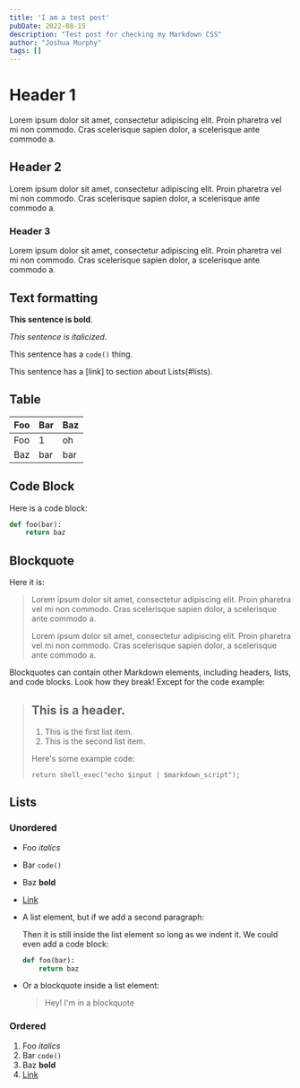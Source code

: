 ```yaml
---
title: 'I am a test post'
pubDate: 2022-08-15
description: "Test post for checking my Markdown CSS"
author: "Joshua Murphy"
tags: []
---
```


# Header 1

Lorem ipsum dolor sit amet, consectetur adipiscing elit. Proin pharetra vel mi non commodo. Cras scelerisque sapien dolor, a scelerisque ante commodo a.

## Header 2
Lorem ipsum dolor sit amet, consectetur adipiscing elit. Proin pharetra vel mi non commodo. Cras scelerisque sapien dolor, a scelerisque ante commodo a. 

### Header 3

Lorem ipsum dolor sit amet, consectetur adipiscing elit. Proin pharetra vel mi non commodo. Cras scelerisque sapien dolor, a scelerisque ante commodo a.

## Text formatting 

**This sentence is bold**. 

_This sentence is italicized_. 

This sentence has a `code()` thing. 

This sentence has a [link] to section about Lists(#lists).

## Table

| Foo | Bar | Baz |
|---|---|---|
| Foo | 1 | oh |
| Baz | bar | bar |

## Code Block

Here is a code block:

```python
def foo(bar):
    return baz
```

## Blockquote

Here it is:

> Lorem ipsum dolor sit amet, consectetur adipiscing elit. Proin pharetra vel mi non commodo. Cras scelerisque sapien dolor, a scelerisque ante commodo a.
>
> Lorem ipsum dolor sit amet, consectetur adipiscing elit. Proin pharetra vel mi non commodo. Cras scelerisque sapien dolor, a scelerisque ante commodo a.


Blockquotes can contain other Markdown elements, including headers, lists,
and code blocks. Look how they break! Except for the code example:

> ## This is a header.
> 
> 1.   This is the first list item.
> 2.   This is the second list item.
> 
> Here's some example code:
> 
>     return shell_exec("echo $input | $markdown_script");


## Lists

### Unordered

* Foo _italics_
* Bar `code()`
* Baz **bold**
* [Link](https://example.com)

*   A list element, but if we add a second paragraph:


    Then it is still inside the list element so long as we indent it.
    We could even add a code block:
    ```python
    def foo(bar):
        return baz
    ```
* Or a blockquote inside a list element:
    > Hey! I'm in a blockquote


### Ordered

1. Foo _italics_
1. Bar `code()`
1. Baz **bold**
1. [Link](https://example.com)
